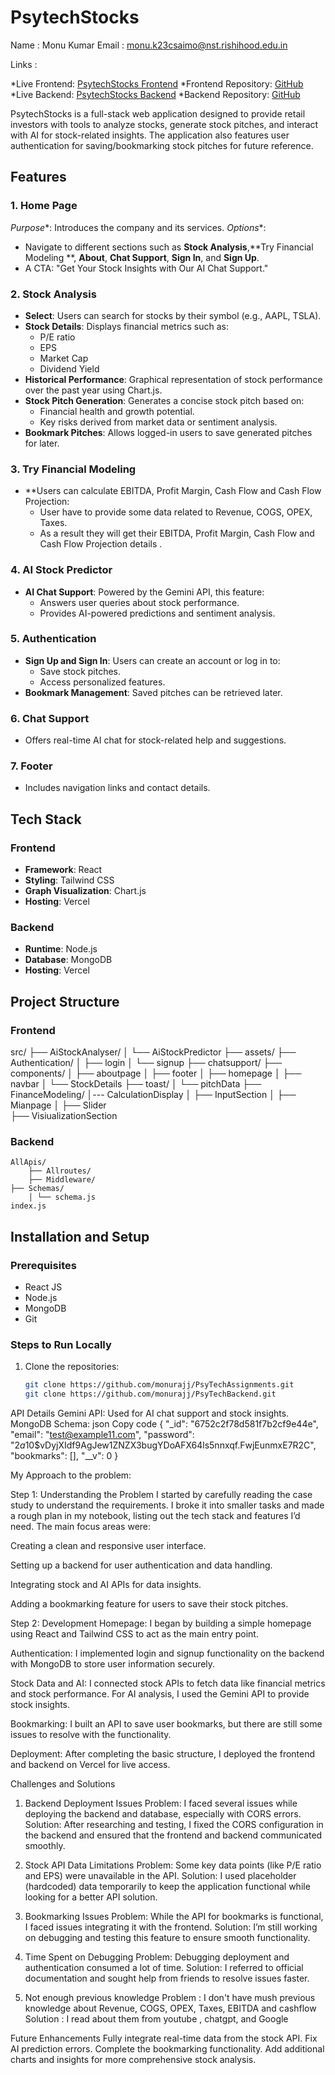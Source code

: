 # PsytechStocks
Name : Monu Kumar
Email : monu.k23csaimo@nst.rishihood.edu.in


Links :

*Live Frontend: [PsytechStocks Frontend](https://psy-tech-assignments.vercel.app/)
*Frontend Repository: [GitHub](https://github.com/monurajj/PsyTechAssignments)
*Live Backend: [PsytechStocks Backend](https://psytech-backend-server.vercel.app/)
*Backend Repository: [GitHub](https://github.com/monurajj/PsyTechBackend)



PsytechStocks is a full-stack web application designed to provide retail investors with tools to analyze stocks, generate stock pitches, and interact with AI for stock-related insights. The application also features user authentication for saving/bookmarking stock pitches for future reference.

## Features
### 1. Home Page
*Purpose**: Introduces the company and its services.
*Options**: 
  - Navigate to different sections such as **Stock Analysis**,**Try Financial Modeling
**,  **About**, **Chat Support**, **Sign In**, and **Sign Up**.
  - A CTA: "Get Your Stock Insights with Our AI Chat Support."

### 2. Stock Analysis
- **Select**: Users can search for stocks by their symbol (e.g., AAPL, TSLA).
- **Stock Details**: Displays financial metrics such as:
  - P/E ratio
  - EPS
  - Market Cap
  - Dividend Yield
- **Historical Performance**: Graphical representation of stock performance over the past year using Chart.js.
- **Stock Pitch Generation**: Generates a concise stock pitch based on:
  - Financial health and growth potential.
  - Key risks derived from market data or sentiment analysis.
- **Bookmark Pitches**: Allows logged-in users to save generated pitches for later.

### 3. Try Financial Modeling
- **Users can calculate EBITDA, Profit Margin, Cash Flow and Cash Flow Projection:
  - User have to provide some data related to Revenue, COGS, OPEX, Taxes.
  - As a result they will get their EBITDA, Profit Margin, Cash Flow and Cash Flow Projection details .

### 4. AI Stock Predictor
- **AI Chat Support**: Powered by the Gemini API, this feature:
  - Answers user queries about stock performance.
  - Provides AI-powered predictions and sentiment analysis.

### 5. Authentication
- **Sign Up and Sign In**: Users can create an account or log in to:
  - Save stock pitches.
  - Access personalized features.
- **Bookmark Management**: Saved pitches can be retrieved later.

### 6. Chat Support
- Offers real-time AI chat for stock-related help and suggestions.

### 7. Footer
- Includes navigation links and contact details.


## Tech Stack
### Frontend
- **Framework**: React
- **Styling**: Tailwind CSS
- **Graph Visualization**: Chart.js
- **Hosting**: Vercel

### Backend
- **Runtime**: Node.js
- **Database**: MongoDB
- **Hosting**: Vercel


## Project Structure
### Frontend
src/ ├── AiStockAnalyser/ │ └── AiStockPredictor 
    ├── assets/ 
    ├── Authentication/ 
                │ ├── login │ 
                └── signup 
    ├── chatsupport/ 
    ├── components/ 
            │ ├── aboutpage │ 
            ├── footer │ 
            ├── homepage │ 
            ├── navbar 
            │ └── StockDetails 
            ├── toast/ 
            │ └── pitchData
    ├── FinanceModeling/ 
            │--- CalculationDisplay │ 
            ├── InputSection │ 
            ├── Mianpage │ 
            ├── Slider  
            ├── VisiualizationSection

### Backend
    AllApis/ 
        ├── Allroutes/ 
        ├── Middleware/ 
    ├── Schemas/ 
        │ └── schema.js 
    index.js

## Installation and Setup

### Prerequisites
- React JS
- Node.js
- MongoDB
- Git

### Steps to Run Locally
1. Clone the repositories:
   ```bash
   git clone https://github.com/monurajj/PsyTechAssignments.git
   git clone https://github.com/monurajj/PsyTechBackend.git


API Details
Gemini API: Used for AI chat support and stock insights.
MongoDB Schema:
json
Copy code
{
  "_id": "6752c2f78d581f7b2cf9e44e",
  "email": "test@example11.com",
  "password": "$2a$10$vDyjXIdf9AgJew1ZNZX3bugYDoAFX64ls5nnxqf.FwjEunmxE7R2C",
  "bookmarks": [],
  "__v": 0
}



My Approach to the problem:

Step 1: Understanding the Problem
I started by carefully reading the case study to understand the requirements. I broke it into smaller tasks and made a rough plan in my notebook, listing out the tech stack and features I’d need. The main focus areas were:

Creating a clean and responsive user interface.

Setting up a backend for user authentication and data handling.

Integrating stock and AI APIs for data insights.

Adding a bookmarking feature for users to save their stock pitches.

Step 2: Development
Homepage: I began by building a simple homepage using React and Tailwind CSS to act as the main entry point.

Authentication: I implemented login and signup functionality on the backend with MongoDB to store user information securely.

Stock Data and AI: I connected stock APIs to fetch data like financial metrics and stock performance. For AI analysis, I used the Gemini API to provide stock insights.

Bookmarking: I built an API to save user bookmarks, but there are still some issues to resolve with the functionality.

Deployment: After completing the basic structure, I deployed the frontend and backend on Vercel for live access.

Challenges and Solutions

1. Backend Deployment Issues
Problem: I faced several issues while deploying the backend and database, especially with CORS errors.
Solution: After researching and testing, I fixed the CORS configuration in the backend and ensured that the frontend and backend communicated smoothly.

2. Stock API Data Limitations
Problem: Some key data points (like P/E ratio and EPS) were unavailable in the API.
Solution: I used placeholder (hardcoded) data temporarily to keep the application functional while looking for a better API solution.

3. Bookmarking Issues
Problem: While the API for bookmarks is functional, I faced issues integrating it with the frontend.
Solution: I’m still working on debugging and testing this feature to ensure smooth functionality.

4. Time Spent on Debugging
Problem: Debugging deployment and authentication consumed a lot of time.
Solution: I referred to official documentation and sought help from friends to resolve issues faster.

5. Not enough previous knowledge
Problem : I don't have mush previous knowledge about Revenue, COGS, OPEX, Taxes, EBITDA and cashflow
Solution : I read about them from youtube , chatgpt, and Google


Future Enhancements
Fully integrate real-time data from the stock API.
Fix AI prediction errors.
Complete the bookmarking functionality.
Add additional charts and insights for more comprehensive stock analysis.